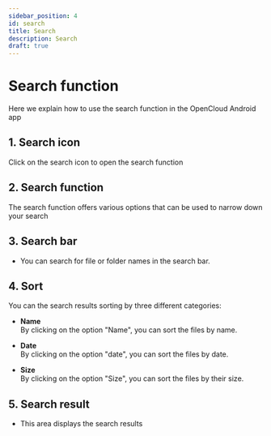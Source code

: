 ```yaml
---
sidebar_position: 4
id: search
title: Search
description: Search
draft: true
---
```


# Search function

Here we explain how to use the search function in the OpenCloud Android app

## 1. Search icon

Click on the search icon to open the search function

<!-- <img src={require("./img/search/search-symbol.png").default} alt="Magnifying glass icon" width="300"/> -->

## 2. Search function

The search function offers various options that can be used to narrow down your search

## 3. Search bar

- You can search for file or folder names in the search bar.
  <!-- <img src={require("./img/search/searchbar.png").default} alt="Search bar" width="300"/> -->

## 4. Sort

You can the search results sorting by three different categories:

<!-- <img src={require("./img/search/sort-button.png").default} alt="Sort button" width="300"/> -->

- **Name**  
By clicking on the option "Name", you can sort the files by name.
<!-- <img src={require("./img/search/name.png").default} alt="Sort by name" width="300"/> -->

- **Date**  
By clicking on the option "date", you can sort the files by date.
<!-- <img src={require("./img/search/date.png").default} alt="Sort by date" width="300"/> -->

- **Size**  
By clicking on the option "Size", you can sort the files by their size.
  <!-- <img src={require("./img/search/size.png").default} alt="Sort by size" width="300"/> -->

## 5. Search result

- This area displays the search results
  <!-- <img src={require("./img/search/search-result.png").default} alt="Search results" width="300"/> -->
